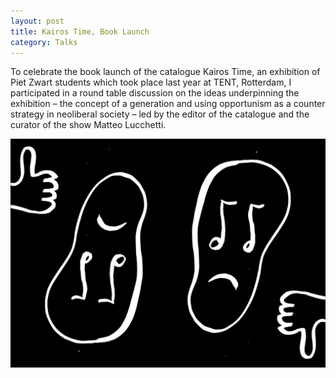 ```yaml
---
layout: post
title: Kairos Time, Book Launch
category: Talks
---
```


To celebrate the book launch of the catalogue Kairos Time, an exhibition of Piet Zwart students which took place last year at TENT, Rotterdam, I participated in a round table discussion on the ideas underpinning the exhibition – the concept of a generation and using opportunism as a counter strategy in neoliberal society – led by the editor of the catalogue and the curator of the show Matteo Lucchetti.

![05-21-15](/assets/img/05-21-15.jpg)
